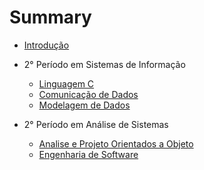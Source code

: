 # Summary

* [Introdução](./README.md)

* 2° Período em Sistemas de Informação
  * [Linguagem C](./sistemas-informacao/segundo-periodo/linguagem-c.md)
  * [Comunicação de Dados](./sistemas-informacao/segundo-periodo/comunicacao-dados.md)
  * [Modelagem de Dados](./sistemas-informacao/segundo-periodo/modelagem-dados.md)

* 2° Período em Análise de Sistemas
  + [Analise e Projeto Orientados a Objeto](./analise-sistemas/segundo-periodo/projetos-uml.md)
  + [Engenharia de Software](./analise-sistemas/segundo-periodo/engenharia-software.md)
